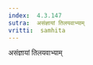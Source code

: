 ```yaml
---
index:  4.3.147
sutra:  असंज्ञायां तिलयवाभ्याम्
vritti:  samhita 
---
```


असंज्ञायां तिलयवाभ्याम्

